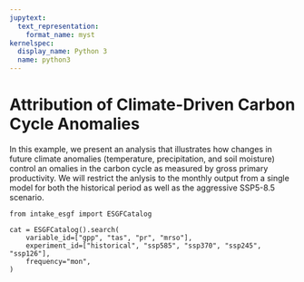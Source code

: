 ```yaml
---
jupytext:
  text_representation:
    format_name: myst
kernelspec:
  display_name: Python 3
  name: python3
---
```


# Attribution of Climate-Driven Carbon Cycle Anomalies

In this example, we present an analysis that illustrates how changes in future
climate anomalies (temperature, precipitation, and soil moisture) control an
omalies in the carbon cycle as measured by gross primary productivity. We will
restrict the anlysis to the monthly output from a single model for both the
historical period as well as the aggressive SSP5-8.5 scenario.

```{code-cell}
from intake_esgf import ESGFCatalog

cat = ESGFCatalog().search(
    variable_id=["gpp", "tas", "pr", "mrso"],
    experiment_id=["historical", "ssp585", "ssp370", "ssp245", "ssp126"],
    frequency="mon",
)
```
